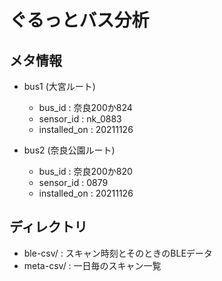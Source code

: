 # ぐるっとバス分析

## メタ情報
- bus1 (大宮ルート)
  - bus_id : 奈良200か824
  - sensor_id : nk_0883
  - installed_on : 20211126

- bus2 (奈良公園ルート)
  - bus_id : 奈良200か820
  - sensor_id : 0879
  - installed_on : 20211126

## ディレクトリ
- ble-csv/ : スキャン時刻とそのときのBLEデータ
- meta-csv/ : 一日毎のスキャン一覧

